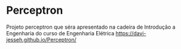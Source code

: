 # Perceptron
Projeto perceptron que séra apresentado na cadeira de Introdução a Engenharia do curso de Engenharia Elétrica
https://davi-jesseh.github.io/Perceptron/
